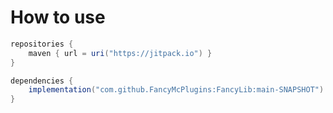 # How to use

```gradle
repositories {
    maven { url = uri("https://jitpack.io") }
}

dependencies {
    implementation("com.github.FancyMcPlugins:FancyLib:main-SNAPSHOT")
}
```
